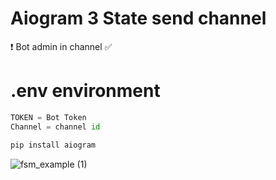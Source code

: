 # Aiogram 3 State send channel  
❗️ Bot admin in channel ✅ 
# .env environment 
```python    
TOKEN = Bot Token  
Channel = channel id
```
 
```python
pip install aiogram
```



![fsm_example (1)](https://github.com/themusharraf/Aiogram-State/assets/122869450/ba1c0f69-e2ef-40ee-b1b8-8cc3c0d9cbed)



